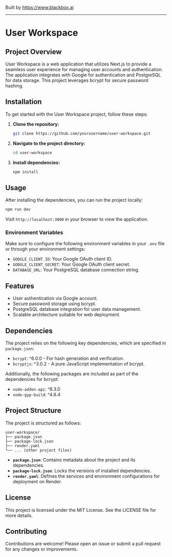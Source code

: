 
Built by https://www.blackbox.ai

---

# User Workspace

## Project Overview
User Workspace is a web application that utilizes Next.js to provide a seamless user experience for managing user accounts and authentication. The application integrates with Google for authentication and PostgreSQL for data storage. This project leverages bcrypt for secure password hashing.

## Installation
To get started with the User Workspace project, follow these steps:

1. **Clone the repository:**
   ```bash
   git clone https://github.com/yourusername/user-workspace.git
   ```
2. **Navigate to the project directory:**
   ```bash
   cd user-workspace
   ```
3. **Install dependencies:**
   ```bash
   npm install
   ```

## Usage
After installing the dependencies, you can run the project locally:

```bash
npm run dev
```

Visit `http://localhost:3000` in your browser to view the application.

### Environment Variables
Make sure to configure the following environment variables in your `.env` file or through your environment settings:

- `GOOGLE_CLIENT_ID`: Your Google OAuth client ID.
- `GOOGLE_CLIENT_SECRET`: Your Google OAuth client secret.
- `DATABASE_URL`: Your PostgreSQL database connection string.

## Features
- User authentication via Google account.
- Secure password storage using bcrypt.
- PostgreSQL database integration for user data management.
- Scalable architecture suitable for web deployment.

## Dependencies
The project relies on the following key dependencies, which are specified in `package.json`:

- `bcrypt`: ^6.0.0 - For hash generation and verification.
- `bcryptjs`: ^3.0.2 - A pure JavaScript implementation of bcrypt.

Additionally, the following packages are included as part of the dependencies for bcrypt:
- `node-addon-api`: ^8.3.0
- `node-gyp-build`: ^4.8.4

## Project Structure
The project is structured as follows:

```
user-workspace/
├── package.json
├── package-lock.json
├── render.yaml
└── ... (other project files)
```

- **`package.json`**: Contains metadata about the project and its dependencies.
- **`package-lock.json`**: Locks the versions of installed dependencies.
- **`render.yaml`**: Defines the services and environment configurations for deployment on Render.

## License
This project is licensed under the MIT License. See the LICENSE file for more details.

## Contributing
Contributions are welcome! Please open an issue or submit a pull request for any changes or improvements.